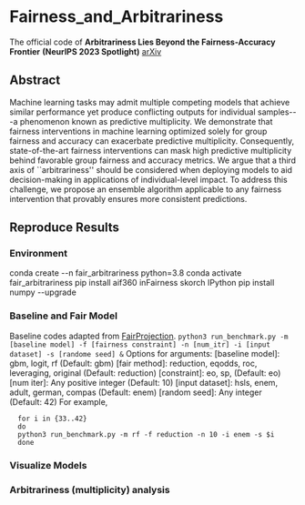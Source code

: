 # Fairness_and_Arbitrariness
The official code of **Arbitrariness Lies Beyond the Fairness-Accuracy Frontier** **(NeurIPS 2023 Spotlight)** [arXiv](https://arxiv.org/pdf/2306.09425.pdf)

## Abstract
Machine learning tasks may admit multiple competing models that achieve similar performance yet produce conflicting outputs for individual samples---a phenomenon known as predictive multiplicity. We demonstrate that fairness interventions in machine learning optimized solely for group fairness and accuracy can exacerbate predictive multiplicity. Consequently, state-of-the-art fairness interventions can mask high predictive multiplicity behind favorable group fairness and accuracy metrics. We argue that a third axis of ``arbitrariness'' should be considered when deploying models to aid decision-making in applications of individual-level impact. To address this challenge, we propose an ensemble algorithm applicable to any fairness intervention that provably ensures more consistent predictions.

## Reproduce Results
### Environment
conda create --n fair_arbitrariness python=3.8
conda activate fair_arbitrariness
pip install aif360 inFairness skorch IPython
pip install numpy --upgrade
### Baseline and Fair Model
Baseline codes adapted from [FairProjection](https://github.com/HsiangHsu/Fair-Projection#data-contains-all-datasets).
`python3 run_benchmark.py -m [baseline model] -f [fairness constraint] -n [num_itr] -i [input dataset] -s [randome seed] &`
Options for arguments:
[baseline model]: gbm, logit, rf (Default: gbm)
[fair method]: reduction, eqodds, roc, leveraging, original (Default: reduction)
[constraint]: eo, sp, (Default: eo)
[num iter]: Any positive integer (Default: 10)
[input dataset]: hsls, enem, adult, german, compas (Default: enem)
[random seed]: Any integer (Default: 42)
For example,
```
  for i in {33..42}
  do
  python3 run_benchmark.py -m rf -f reduction -n 10 -i enem -s $i
  done
```
### Visualize Models

### Arbitrariness (multiplicity) analysis

